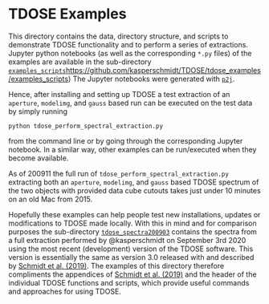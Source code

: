 # TDOSE Examples

This directory contains the data, directory structure, and scripts to demonstrate TDOSE functionality and to perform a series of extractions. Jupyter python notebooks (as well as the corresponding `*.py` files) of the examples are available in the sub-directory [`examples_scripts`]()https://github.com/kasperschmidt/TDOSE/tdose_examples/examples_scripts)
The Jupyter notebooks were generated with [`p2j`](https://github.com/remykarem/python2jupyter).

Hence, after installing and setting up TDOSE a test extraction of an `aperture`, `modelimg`, and `gauss` based run can be executed on the test data by simply running
```
python tdose_perform_spectral_extraction.py
```
from the command line or by going through the corresponding Jupyter notebook. In a similar way, other examples can be run/executed when they become available.

As of 200911 the full run of `tdose_perform_spectral_extraction.py` extracting both an `aperture`, `modelimg`, and `gauss` based TDOSE spectrum of the two objects with provided data cube cutouts takes just under 10 minutes on an old Mac from 2015. 

Hopefully these examples can help people test new installations, updates or modifications to TDOSE made locally. With this in mind and for comparison purposes the sub-directory [`tdose_spectra200903`](https://github.com/kasperschmidt/TDOSE/output200903/) contains the spectra from a full extraction performed by @kasperschmidt on September 3rd 2020 using the most recent (development) version of the TDOSE software. This version is essentially the same as version 3.0 released with and described by [Schmidt et al. (2019)](http://ui.adsabs.harvard.edu/abs/2019arXiv190605891S). The examples of this directory therefore compliments the appendices of [Schmidt et al. (2019)](http://ui.adsabs.harvard.edu/abs/2019arXiv190605891S) and the header of the individual TDOSE functions and scripts, which provide useful commands and approaches for using TDOSE.

